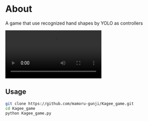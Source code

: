 # About
A game that use recognized hand shapes by YOLO as controllers

![demo](doc/demo.mp4)

## Usage
```sh
git clone https://github.com/mamoru-gunji/Kagee_game.git
cd Kagee_game
python Kagee_game.py
